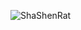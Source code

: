 ![ShaShenRat](https://github.com/yuankong666/Ultimate-RAT-Collection/assets/128066597/c8d0bd68-703a-4474-b9d3-a667c697b726)
